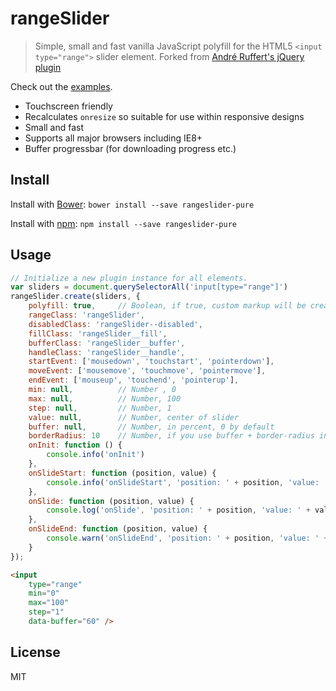 # rangeSlider

> Simple, small and fast vanilla JavaScript polyfill for the HTML5 `<input type="range">` slider element.
> Forked from [André Ruffert's jQuery plugin](https://github.com/andreruffert/rangeslider.js)

Check out the [examples](http://stryzhevskyi.github.io/rangeSlider/).

* Touchscreen friendly
* Recalculates `onresize` so suitable for use within responsive designs
* Small and fast
* Supports all major browsers including IE8+
* Buffer progressbar (for downloading progress etc.)

## Install
Install with [Bower](http://bower.io/):
``bower install --save rangeslider-pure``

Install with [npm](https://www.npmjs.org/):
``npm install --save rangeslider-pure``

## Usage

```JavaScript
// Initialize a new plugin instance for all elements.
var sliders = document.querySelectorAll('input[type="range"]')
rangeSlider.create(sliders, {
    polyfill: true,     // Boolean, if true, custom markup will be created
    rangeClass: 'rangeSlider',
    disabledClass: 'rangeSlider--disabled',
    fillClass: 'rangeSlider__fill',
    bufferClass: 'rangeSlider__buffer',
    handleClass: 'rangeSlider__handle',
    startEvent: ['mousedown', 'touchstart', 'pointerdown'],
    moveEvent: ['mousemove', 'touchmove', 'pointermove'],
    endEvent: ['mouseup', 'touchend', 'pointerup'],
    min: null,          // Number , 0
    max: null,          // Number, 100
    step: null,         // Number, 1
    value: null,        // Number, center of slider
    buffer: null,       // Number, in percent, 0 by default
    borderRadius: 10    // Number, if you use buffer + border-radius in css for looks good,
    onInit: function () {
        console.info('onInit')
    },
    onSlideStart: function (position, value) {
        console.info('onSlideStart', 'position: ' + position, 'value: ' + value)
    },
    onSlide: function (position, value) {
        console.log('onSlide', 'position: ' + position, 'value: ' + value);
    },
    onSlideEnd: function (position, value) {
        console.warn('onSlideEnd', 'position: ' + position, 'value: ' + value);
    }
});
```

```HTML
<input
    type="range"
    min="0"
    max="100"
    step="1"
    data-buffer="60" />
```


## License
MIT
